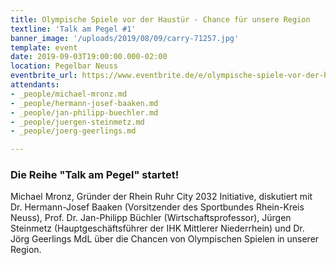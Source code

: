 ```yaml
---
title: Olympische Spiele vor der Haustür - Chance für unsere Region
textline: 'Talk am Pegel #1'
banner_image: '/uploads/2019/08/09/carry-71257.jpg'
template: event
date: 2019-09-03T19:00:00.000-02:00
location: Pegelbar Neuss
eventbrite_url: https://www.eventbrite.de/e/olympische-spiele-vor-der-haustur-chance-fur-unsere-region-tickets-68262612311
attendants:
- _people/michael-mronz.md
- _people/hermann-josef-baaken.md
- _people/jan-philipp-buechler.md
- _people/juergen-steinmetz.md
- _people/joerg-geerlings.md

---
```

### Die Reihe "Talk am Pegel" startet! 

Michael Mronz, Gründer der Rhein Ruhr City 2032 Initiative, diskutiert mit Dr. Hermann-Josef Baaken (Vorsitzender des Sportbundes Rhein-Kreis Neuss), Prof. Dr. Jan-Philipp Büchler (Wirtschaftsprofessor), Jürgen Steinmetz (Hauptgeschäftsführer der IHK Mittlerer Niederrhein) und Dr. Jörg Geerlings MdL über die Chancen von Olympischen Spielen in unserer Region.